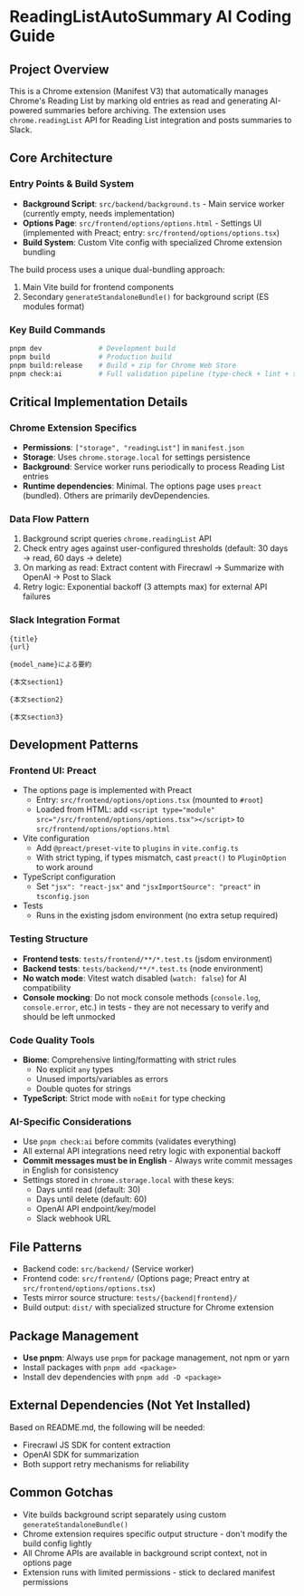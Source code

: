 # ReadingListAutoSummary AI Coding Guide

## Project Overview
This is a Chrome extension (Manifest V3) that automatically manages Chrome's Reading List by marking old entries as read and generating AI-powered summaries before archiving. The extension uses `chrome.readingList` API for Reading List integration and posts summaries to Slack.

## Core Architecture

### Entry Points & Build System
- **Background Script**: `src/backend/background.ts` - Main service worker (currently empty, needs implementation)
- **Options Page**: `src/frontend/options/options.html` - Settings UI (implemented with Preact; entry: `src/frontend/options/options.tsx`)
- **Build System**: Custom Vite config with specialized Chrome extension bundling

The build process uses a unique dual-bundling approach:
1. Main Vite build for frontend components
2. Secondary `generateStandaloneBundle()` for background script (ES modules format)

### Key Build Commands
```bash
pnpm dev              # Development build
pnpm build            # Production build  
pnpm build:release    # Build + zip for Chrome Web Store
pnpm check:ai         # Full validation pipeline (type-check + lint + test + build)
```

## Critical Implementation Details

### Chrome Extension Specifics
- **Permissions**: `["storage", "readingList"]` in `manifest.json`
- **Storage**: Uses `chrome.storage.local` for settings persistence
- **Background**: Service worker runs periodically to process Reading List entries
- **Runtime dependencies**: Minimal. The options page uses `preact` (bundled). Others are primarily devDependencies.

### Data Flow Pattern
1. Background script queries `chrome.readingList` API
2. Check entry ages against user-configured thresholds (default: 30 days → read, 60 days → delete)
3. On marking as read: Extract content with Firecrawl → Summarize with OpenAI → Post to Slack
4. Retry logic: Exponential backoff (3 attempts max) for external API failures

### Slack Integration Format
```
{title}
{url}

{model_name}による要約

{本文section1}

{本文section2}

{本文section3}
```

## Development Patterns

### Frontend UI: Preact
- The options page is implemented with Preact
  - Entry: `src/frontend/options/options.tsx` (mounted to `#root`)
  - Loaded from HTML: add `<script type="module" src="/src/frontend/options/options.tsx"></script>` to `src/frontend/options/options.html`
- Vite configuration
  - Add `@preact/preset-vite` to `plugins` in `vite.config.ts`
  - With strict typing, if types mismatch, cast `preact()` to `PluginOption` to work around
- TypeScript configuration
  - Set `"jsx": "react-jsx"` and `"jsxImportSource": "preact"` in `tsconfig.json`
- Tests
  - Runs in the existing jsdom environment (no extra setup required)

### Testing Structure
- **Frontend tests**: `tests/frontend/**/*.test.ts` (jsdom environment)  
- **Backend tests**: `tests/backend/**/*.test.ts` (node environment)
- **No watch mode**: Vitest watch disabled (`watch: false`) for AI compatibility
- **Console mocking**: Do not mock console methods (`console.log`, `console.error`, etc.) in tests - they are not necessary to verify and should be left unmocked

### Code Quality Tools
- **Biome**: Comprehensive linting/formatting with strict rules
  - No explicit `any` types
  - Unused imports/variables as errors
  - Double quotes for strings
- **TypeScript**: Strict mode with `noEmit` for type checking

### AI-Specific Considerations
- Use `pnpm check:ai` before commits (validates everything)
- All external API integrations need retry logic with exponential backoff
- **Commit messages must be in English** - Always write commit messages in English for consistency
- Settings stored in `chrome.storage.local` with these keys:
  - Days until read (default: 30)
  - Days until delete (default: 60)  
  - OpenAI API endpoint/key/model
  - Slack webhook URL

## File Patterns
- Backend code: `src/backend/` (Service worker)
- Frontend code: `src/frontend/` (Options page; Preact entry at `src/frontend/options/options.tsx`)
- Tests mirror source structure: `tests/{backend|frontend}/`
- Build output: `dist/` with specialized structure for Chrome extension

## Package Management
- **Use pnpm**: Always use `pnpm` for package management, not npm or yarn
- Install packages with `pnpm add <package>`
- Install dev dependencies with `pnpm add -D <package>`

## External Dependencies (Not Yet Installed)
Based on README.md, the following will be needed:
- Firecrawl JS SDK for content extraction
- OpenAI SDK for summarization
- Both support retry mechanisms for reliability

## Common Gotchas
- Vite builds background script separately using custom `generateStandaloneBundle()`
- Chrome extension requires specific output structure - don't modify the build config lightly
- All Chrome APIs are available in background script context, not in options page
- Extension runs with limited permissions - stick to declared manifest permissions

